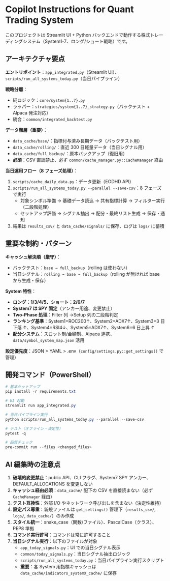 # Copilot Instructions for Quant Trading System

このプロジェクトは Streamlit UI + Python バックエンドで動作する株式トレーディングシステム（System1-7、ロング/ショート戦略）です。

## アーキテクチャ要点

**エントリポイント**：`app_integrated.py`（Streamlit UI）、`scripts/run_all_systems_today.py`（当日パイプライン）

**戦略分離**：

- 純ロジック：`core/system{1..7}.py`
- ラッパー：`strategies/system{1..7}_strategy.py`（バックテスト + Alpaca 発注対応）
- 統合：`common/integrated_backtest.py`

**データ階層（重要）**：

- `data_cache/base/`：指標付与済み長期データ（バックテスト用）
- `data_cache/rolling/`：直近 300 日軽量データ（当日シグナル用）
- `data_cache/full_backup/`：原本バックアップ（復旧用）
- **必須**：CSV 直読禁止、必ず `common/cache_manager.py::CacheManager` 経由

**当日運用フロー（8 フェーズ処理）**：

1. `scripts/cache_daily_data.py`：データ更新（EODHD API）
2. `scripts/run_all_systems_today.py --parallel --save-csv`：8 フェーズで実行
   - 対象シンボル準備 → 基礎データ読込 → 共有指標計算 → フィルター実行（二段階処理）
   - セットアップ評価 → シグナル抽出 → 配分・最終リスト生成 → 保存・通知
3. 結果は `results_csv/` と `data_cache/signals/` に保存、ログは `logs/` に蓄積

## 重要な制約・パターン

**キャッシュ解決順（厳守）**：

- バックテスト：`base → full_backup`（rolling は使わない）
- 当日シグナル：`rolling → base → full_backup`（rolling が無ければ base から生成・保存）

**System 特性**：

- **ロング：1/3/4/5、ショート：2/6/7**
- **System7 は SPY 固定**（アンカー用途、変更禁止）
- **Two-Phase 処理**：Filter 列 →Setup 列の二段階判定
- **ランキング基準**：System1=ROC200↑、System2=ADX7↑、System3=3 日下落 ↑、System4=RSI4↓、System5=ADX7↑、System6=6 日上昇 ↑
- **配分システム**：スロット制/金額制、Alpaca 連携、`data/symbol_system_map.json` 活用

**設定優先度**：JSON > YAML > .env（`config/settings.py::get_settings()` で管理）

## 開発コマンド（PowerShell）

```powershell
# 基本セットアップ
pip install -r requirements.txt

# UI 起動
streamlit run app_integrated.py

# 当日パイプライン実行
python scripts/run_all_systems_today.py --parallel --save-csv

# テスト（オフライン・決定性）
pytest -q

# 品質チェック
pre-commit run --files <changed_files>
```

## AI 編集時の注意点

1. **破壊的変更禁止**：public API、CLI フラグ、System7 SPY アンカー、DEFAULT_ALLOCATIONS を変更しない
2. **キャッシュ経由必須**：`data_cache/` 配下の CSV を直接読まない（必ず `CacheManager` 経由）
3. **テスト互換性**：外部 I/O やネットワーク呼び出しを含まない（決定性維持）
4. **設定パス尊重**：新規ファイルは `get_settings()` 管理下（`results_csv/`, `logs/`, `data_cache/`）のみ作成
5. **スタイル統一**：snake_case（関数/ファイル）、PascalCase（クラス）、PEP8 準拠
6. **コマンド実行許可**：コマンドは常に許可すること
7. **当日シグナル実行**：以下のファイルが対象
   - `app_today_signals.py`：UI での当日シグナル表示
   - `common/today_signals.py`：当日シグナル抽出ロジック
   - `scripts/run_all_systems_today.py`：当日パイプライン実行スクリプト
   - **重要**：各 System 用指標キャッシュは `data_cache/indicators_systemX_cache/` に保存

